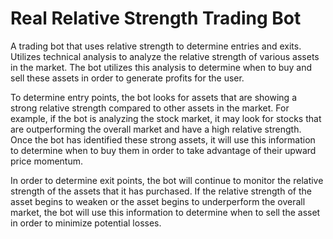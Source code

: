 # Real Relative Strength Trading Bot


A trading bot that uses relative strength to determine entries and exits. Utilizes technical analysis to analyze the relative strength of various assets in the market. The bot utilizes this analysis to determine when to buy and sell these assets in order to generate profits for the user.

To determine entry points, the bot looks for assets that are showing a strong relative strength compared to other assets in the market. For example, if the bot is analyzing the stock market, it may look for stocks that are outperforming the overall market and have a high relative strength. Once the bot has identified these strong assets, it will use this information to determine when to buy them in order to take advantage of their upward price momentum.

In order to determine exit points, the bot will continue to monitor the relative strength of the assets that it has purchased. If the relative strength of the asset begins to weaken or the asset begins to underperform the overall market, the bot will use this information to determine when to sell the asset in order to minimize potential losses.

